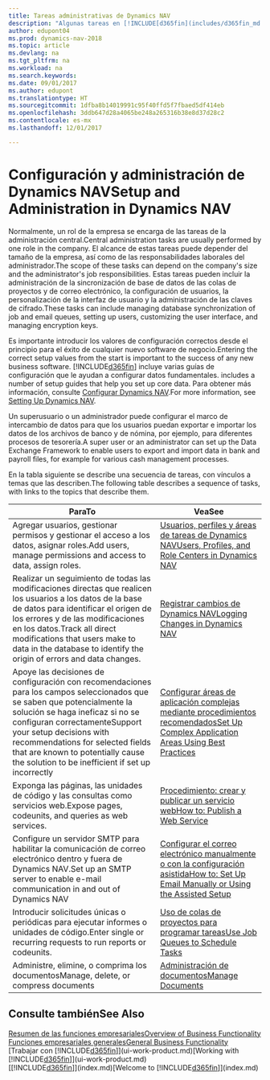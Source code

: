 ```yaml
---
title: Tareas administrativas de Dynamics NAV
description: "Algunas tareas en [!INCLUDE[d365fin](includes/d365fin_md.md)] requieren una administración central y configuración. Consulte cuáles son aprenda y qué hacer."
author: edupont04
ms.prod: dynamics-nav-2018
ms.topic: article
ms.devlang: na
ms.tgt_pltfrm: na
ms.workload: na
ms.search.keywords: 
ms.date: 09/01/2017
ms.author: edupont
ms.translationtype: HT
ms.sourcegitcommit: 1dfba8b14019991c95f40ffd5f7fbaed5df414eb
ms.openlocfilehash: 3ddb647d28a4065be248a265316b38e8d37d28c2
ms.contentlocale: es-mx
ms.lasthandoff: 12/01/2017

---
```

# <a name="setup-and-administration-in-dynamics-nav"></a><span data-ttu-id="37f62-104">Configuración y administración de Dynamics NAV</span><span class="sxs-lookup"><span data-stu-id="37f62-104">Setup and Administration in Dynamics NAV</span></span>
<span data-ttu-id="37f62-105">Normalmente, un rol de la empresa se encarga de las tareas de la administración central.</span><span class="sxs-lookup"><span data-stu-id="37f62-105">Central administration tasks are usually performed by one role in the company.</span></span> <span data-ttu-id="37f62-106">El alcance de estas tareas puede depender del tamaño de la empresa, así como de las responsabilidades laborales del administrador.</span><span class="sxs-lookup"><span data-stu-id="37f62-106">The scope of these tasks can depend on the company's size and the administrator's job responsibilities.</span></span> <span data-ttu-id="37f62-107">Estas tareas pueden incluir la administración de la sincronización de base de datos de las colas de proyectos y de correo electrónico, la configuración de usuarios, la personalización de la interfaz de usuario y la administración de las claves de cifrado.</span><span class="sxs-lookup"><span data-stu-id="37f62-107">These tasks can include managing database synchronization of job and email queues, setting up users, customizing the user interface, and managing encryption keys.</span></span>  

<span data-ttu-id="37f62-108">Es importante introducir los valores de configuración correctos desde el principio para el éxito de cualquier nuevo software de negocio.</span><span class="sxs-lookup"><span data-stu-id="37f62-108">Entering the correct setup values from the start is important to the success of any new business software.</span></span> [!INCLUDE[d365fin](includes/d365fin_md.md)]<span data-ttu-id="37f62-109"> incluye varias guías de configuración que le ayudan a configurar datos fundamentales.</span><span class="sxs-lookup"><span data-stu-id="37f62-109"> includes a number of setup guides that help you set up core data.</span></span> <span data-ttu-id="37f62-110">Para obtener más información, consulte [Configurar Dynamics NAV](setup.md).</span><span class="sxs-lookup"><span data-stu-id="37f62-110">For more information, see [Setting Up Dynamics NAV](setup.md).</span></span>

<!--Whether you use [!INCLUDE[rim](../../includes/rim_md.md)] to implement setup values or you manually enter them in the new company, you can support your setup decisions with some general recommendations for selected setup fields that are known to potentially cause the solution to be inefficient if defined incorrectly.-->  

<span data-ttu-id="37f62-111">Un superusuario o un administrador puede configurar el marco de intercambio de datos para que los usuarios puedan exportar e importar los datos de los archivos de banco y de nómina, por ejemplo, para diferentes procesos de tesorería.</span><span class="sxs-lookup"><span data-stu-id="37f62-111">A super user or an administrator can set up the Data Exchange Framework to enable users to export and import data in bank and payroll files, for example for various cash management processes.</span></span>  

<span data-ttu-id="37f62-112">En la tabla siguiente se describe una secuencia de tareas, con vínculos a temas que las describen.</span><span class="sxs-lookup"><span data-stu-id="37f62-112">The following table describes a sequence of tasks, with links to the topics that describe them.</span></span>   

|<span data-ttu-id="37f62-113">**Para**</span><span class="sxs-lookup"><span data-stu-id="37f62-113">**To**</span></span>|<span data-ttu-id="37f62-114">**Vea**</span><span class="sxs-lookup"><span data-stu-id="37f62-114">**See**</span></span>|  
|------------|-------------|  
|<span data-ttu-id="37f62-115">Agregar usuarios, gestionar permisos y gestionar el acceso a los datos, asignar roles.</span><span class="sxs-lookup"><span data-stu-id="37f62-115">Add users, manage permissions and access to data, assign roles.</span></span>|[<span data-ttu-id="37f62-116">Usuarios, perfiles y áreas de tareas de Dynamics NAV</span><span class="sxs-lookup"><span data-stu-id="37f62-116">Users, Profiles, and Role Centers in Dynamics NAV</span></span>](admin-users-profiles-roles.md)|  
|<span data-ttu-id="37f62-117">Realizar un seguimiento de todas las modificaciones directas que realicen los usuarios a los datos de la base de datos para identificar el origen de los errores y de las modificaciones en los datos.</span><span class="sxs-lookup"><span data-stu-id="37f62-117">Track all direct modifications that users make to data in the database to identify the origin of errors and data changes.</span></span>|[<span data-ttu-id="37f62-118">Registrar cambios de Dynamics NAV</span><span class="sxs-lookup"><span data-stu-id="37f62-118">Logging Changes in Dynamics NAV</span></span>](across-log-changes.md)|  
|<span data-ttu-id="37f62-119">Apoye las decisiones de configuración con recomendaciones para los campos seleccionados que se saben que potencialmente la solución se haga ineficaz si no se configuran correctamente</span><span class="sxs-lookup"><span data-stu-id="37f62-119">Support your setup decisions with recommendations for selected fields that are known to potentially cause the solution to be inefficient if set up incorrectly</span></span>|[<span data-ttu-id="37f62-120">Configurar áreas de aplicación complejas mediante procedimientos recomendados</span><span class="sxs-lookup"><span data-stu-id="37f62-120">Set Up Complex Application Areas Using Best Practices</span></span>](set-up-complex-application-areas-using-best-practices.md)|  
|<span data-ttu-id="37f62-121">Exponga las páginas, las unidades de código y las consultas como servicios web.</span><span class="sxs-lookup"><span data-stu-id="37f62-121">Expose pages, codeunits, and queries as web services.</span></span>|[<span data-ttu-id="37f62-122">Procedimiento: crear y publicar un servicio web</span><span class="sxs-lookup"><span data-stu-id="37f62-122">How to: Publish a Web Service</span></span>](across-how-publish-web-service.md)|  
|<span data-ttu-id="37f62-123">Configure un servidor SMTP para habilitar la comunicación de correo electrónico dentro y fuera de Dynamics NAV.</span><span class="sxs-lookup"><span data-stu-id="37f62-123">Set up an SMTP server to enable e-mail communication in and out of Dynamics NAV</span></span>| [<span data-ttu-id="37f62-124">Configurar el correo electrónico manualmente o con la configuración asistida</span><span class="sxs-lookup"><span data-stu-id="37f62-124">How to: Set Up Email Manually or Using the Assisted Setup</span></span>](madeira-how-setup-email.md)|  
|<span data-ttu-id="37f62-125">Introducir solicitudes únicas o periódicas para ejecutar informes o unidades de código.</span><span class="sxs-lookup"><span data-stu-id="37f62-125">Enter single or recurring requests to run reports or codeunits.</span></span>|[<span data-ttu-id="37f62-126">Uso de colas de proyectos para programar tareas</span><span class="sxs-lookup"><span data-stu-id="37f62-126">Use Job Queues to Schedule Tasks</span></span>](admin-job-queues-schedule-tasks.md)|  
|<span data-ttu-id="37f62-127">Administre, elimine, o comprima los documentos</span><span class="sxs-lookup"><span data-stu-id="37f62-127">Manage, delete, or compress documents</span></span>|[<span data-ttu-id="37f62-128">Administración de documentos</span><span class="sxs-lookup"><span data-stu-id="37f62-128">Manage Documents</span></span>](admin-manage-documents.md)|  

## <a name="see-also"></a><span data-ttu-id="37f62-129">Consulte también</span><span class="sxs-lookup"><span data-stu-id="37f62-129">See Also</span></span>
[<span data-ttu-id="37f62-130">Resumen de las funciones empresariales</span><span class="sxs-lookup"><span data-stu-id="37f62-130">Overview of Business Functionality</span></span>](madeira-business-functionality.md)  
[<span data-ttu-id="37f62-131">Funciones empresariales generales</span><span class="sxs-lookup"><span data-stu-id="37f62-131">General Business Functionality</span></span>](ui-across-business-areas.md)  
<span data-ttu-id="37f62-132">[Trabajar con [!INCLUDE[d365fin](includes/d365fin_md.md)]](ui-work-product.md)</span><span class="sxs-lookup"><span data-stu-id="37f62-132">[Working with [!INCLUDE[d365fin](includes/d365fin_md.md)]](ui-work-product.md)</span></span>  
<span data-ttu-id="37f62-133">[[!INCLUDE[d365fin](includes/d365fin_md.md)]](index.md)</span><span class="sxs-lookup"><span data-stu-id="37f62-133">[Welcome to [!INCLUDE[d365fin](includes/d365fin_md.md)]](index.md)</span></span>  

